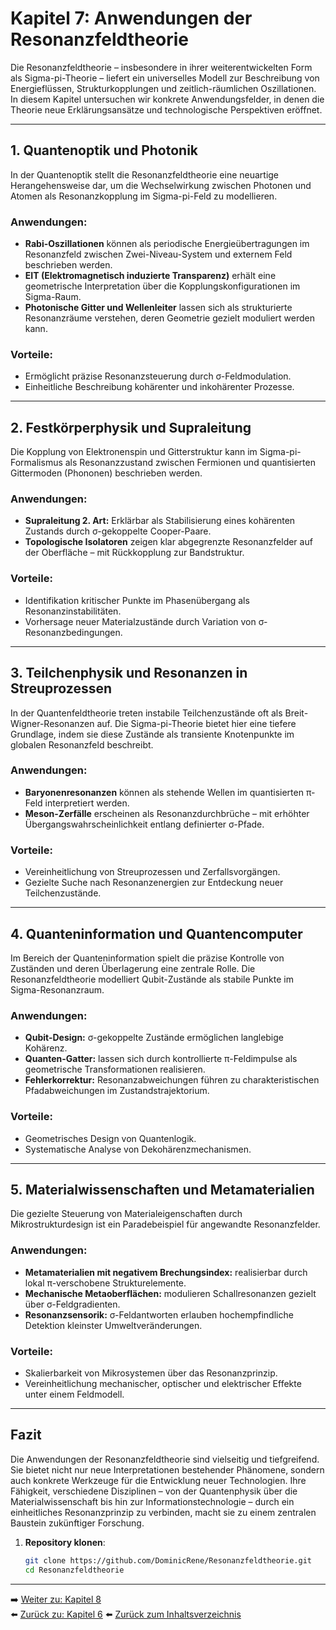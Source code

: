 # Kapitel 7: Anwendungen der Resonanzfeldtheorie

Die Resonanzfeldtheorie – insbesondere in ihrer weiterentwickelten Form als Sigma-pi-Theorie – liefert ein universelles Modell zur Beschreibung von Energieflüssen, Strukturkopplungen und zeitlich-räumlichen Oszillationen. In diesem Kapitel untersuchen wir konkrete Anwendungsfelder, in denen die Theorie neue Erklärungsansätze und technologische Perspektiven eröffnet.

---

## 1. Quantenoptik und Photonik

In der Quantenoptik stellt die Resonanzfeldtheorie eine neuartige Herangehensweise dar, um die Wechselwirkung zwischen Photonen und Atomen als Resonanzkopplung im Sigma-pi-Feld zu modellieren.

### Anwendungen:
- **Rabi-Oszillationen** können als periodische Energieübertragungen im Resonanzfeld zwischen Zwei-Niveau-System und externem Feld beschrieben werden.
- **EIT (Elektromagnetisch induzierte Transparenz)** erhält eine geometrische Interpretation über die Kopplungskonfigurationen im Sigma-Raum.
- **Photonische Gitter und Wellenleiter** lassen sich als strukturierte Resonanzräume verstehen, deren Geometrie gezielt moduliert werden kann.

### Vorteile:
- Ermöglicht präzise Resonanzsteuerung durch σ-Feldmodulation.
- Einheitliche Beschreibung kohärenter und inkohärenter Prozesse.

---

## 2. Festkörperphysik und Supraleitung

Die Kopplung von Elektronenspin und Gitterstruktur kann im Sigma-pi-Formalismus als Resonanzzustand zwischen Fermionen und quantisierten Gittermoden (Phononen) beschrieben werden.

### Anwendungen:
- **Supraleitung 2. Art:** Erklärbar als Stabilisierung eines kohärenten Zustands durch σ-gekoppelte Cooper-Paare.
- **Topologische Isolatoren** zeigen klar abgegrenzte Resonanzfelder auf der Oberfläche – mit Rückkopplung zur Bandstruktur.

### Vorteile:
- Identifikation kritischer Punkte im Phasenübergang als Resonanzinstabilitäten.
- Vorhersage neuer Materialzustände durch Variation von σ-Resonanzbedingungen.

---

## 3. Teilchenphysik und Resonanzen in Streuprozessen

In der Quantenfeldtheorie treten instabile Teilchenzustände oft als Breit-Wigner-Resonanzen auf. Die Sigma-pi-Theorie bietet hier eine tiefere Grundlage, indem sie diese Zustände als transiente Knotenpunkte im globalen Resonanzfeld beschreibt.

### Anwendungen:
- **Baryonenresonanzen** können als stehende Wellen im quantisierten π-Feld interpretiert werden.
- **Meson-Zerfälle** erscheinen als Resonanzdurchbrüche – mit erhöhter Übergangswahrscheinlichkeit entlang definierter σ-Pfade.

### Vorteile:
- Vereinheitlichung von Streuprozessen und Zerfallsvorgängen.
- Gezielte Suche nach Resonanzenergien zur Entdeckung neuer Teilchenzustände.

---

## 4. Quanteninformation und Quantencomputer

Im Bereich der Quanteninformation spielt die präzise Kontrolle von Zuständen und deren Überlagerung eine zentrale Rolle. Die Resonanzfeldtheorie modelliert Qubit-Zustände als stabile Punkte im Sigma-Resonanzraum.

### Anwendungen:
- **Qubit-Design:** σ-gekoppelte Zustände ermöglichen langlebige Kohärenz.
- **Quanten-Gatter:** lassen sich durch kontrollierte π-Feldimpulse als geometrische Transformationen realisieren.
- **Fehlerkorrektur:** Resonanzabweichungen führen zu charakteristischen Pfadabweichungen im Zustandstrajektorium.

### Vorteile:
- Geometrisches Design von Quantenlogik.
- Systematische Analyse von Dekohärenzmechanismen.

---

## 5. Materialwissenschaften und Metamaterialien

Die gezielte Steuerung von Materialeigenschaften durch Mikrostrukturdesign ist ein Paradebeispiel für angewandte Resonanzfelder.

### Anwendungen:
- **Metamaterialien mit negativem Brechungsindex:** realisierbar durch lokal π-verschobene Strukturelemente.
- **Mechanische Metaoberflächen:** modulieren Schallresonanzen gezielt über σ-Feldgradienten.
- **Resonanzsensorik:** σ-Feldantworten erlauben hochempfindliche Detektion kleinster Umweltveränderungen.

### Vorteile:
- Skalierbarkeit von Mikrosystemen über das Resonanzprinzip.
- Vereinheitlichung mechanischer, optischer und elektrischer Effekte unter einem Feldmodell.

---

## Fazit

Die Anwendungen der Resonanzfeldtheorie sind vielseitig und tiefgreifend. Sie bietet nicht nur neue Interpretationen bestehender Phänomene, sondern auch konkrete Werkzeuge für die Entwicklung neuer Technologien. Ihre Fähigkeit, verschiedene Disziplinen – von der Quantenphysik über die Materialwissenschaft bis hin zur Informationstechnologie – durch ein einheitliches Resonanzprinzip zu verbinden, macht sie zu einem zentralen Baustein zukünftiger Forschung.

1. **Repository klonen**:  
   ```bash
   git clone https://github.com/DominicRene/Resonanzfeldtheorie.git
   cd Resonanzfeldtheorie

---

➡️ [Weiter zu: Kapitel 8](Kapitel_8.md)  
⬅️ [Zurück zu: Kapitel 6](Kapitel_6.md)
⬅️ [Zurück zum Inhaltsverzeichnis](README.md)